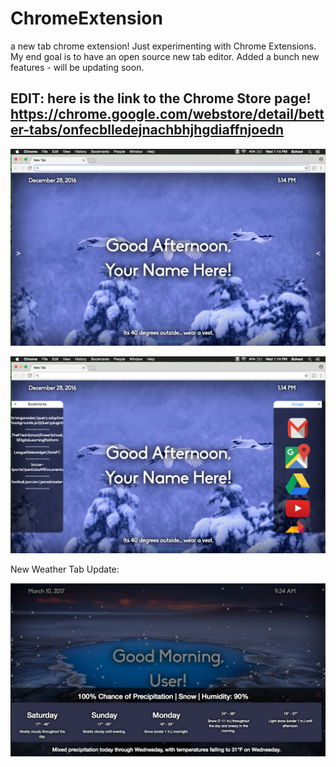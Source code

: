 # ChromeExtension
a new tab chrome extension!
Just experimenting with Chrome Extensions. My end goal is to have an open source new tab editor.
Added a bunch new features - will be updating soon. 

## EDIT: here is the link to the Chrome Store page! https://chrome.google.com/webstore/detail/better-tabs/onfecblledejnachbhjhgdiaffnjoedn


![alt tag](shot2.png)

![alt tag](shot1.png)

New Weather Tab Update:

![alt tag](bar.png)
